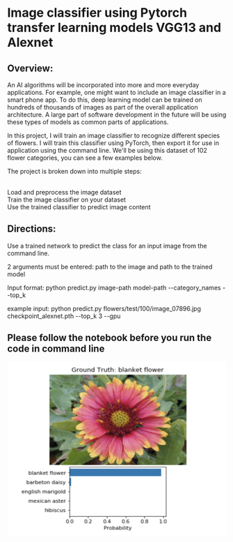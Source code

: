 # Image classifier using Pytorch transfer learning models VGG13 and Alexnet # 

## Overview:

An AI algorithms will be incorporated into more and more everyday applications. For example, one might want to include an image classifier in a smart phone app. To do this, deep learning model can be trained on hundreds of thousands of images as part of the overall application architecture. A large part of software development in the future will be using these types of models as common parts of applications.

In this project, I will train an image classifier to recognize different species of flowers. I will train this classifier using PyTorch, then export it for use in application using the command line. We'll be using this dataset of 102 flower categories, you can see a few examples below.

The project is broken down into multiple steps: <br><br>

Load and preprocess the image dataset<br>
Train the image classifier on your dataset<br>
Use the trained classifier to predict image content<br>

## Directions: 

Use a trained network to predict the class for an input image from the command line. <br>

2 arguments must be entered: path to the image and path to the trained model <br>

Input format:
python predict.py image-path model-path --category_names --top_k <br>

example input: python predict.py flowers/test/100/image_07896.jpg  checkpoint_alexnet.pth --top_k 3 --gpu <br>
  
## Please follow the notebook before you run the code in command line <br>

<img src = "prediction.png" width="600" height="400" >

